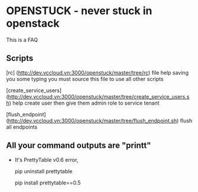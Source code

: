 OPENSTUCK - never stuck in openstack
=====
This is a FAQ

Scripts
-----
[rc] (http://dev.vccloud.vn:3000/openstuck/master/tree/rc) file help saving you some typing
you must source this file to use all other scripts

[create_service_users] (http://dev.vccloud.vn:3000/openstuck/master/tree/create_service_users.sh) help create user then give them admin role to service tenant

[flush_endpoint] (http://dev.vccloud.vn:3000/openstuck/master/tree/flush_endpoint.sh) flush all endpoints


All your command outputs are "printt"
-----
* It's PrettyTable v0.6 error,

    pip uninstall prettytable

    pip install prettytable==0.5


